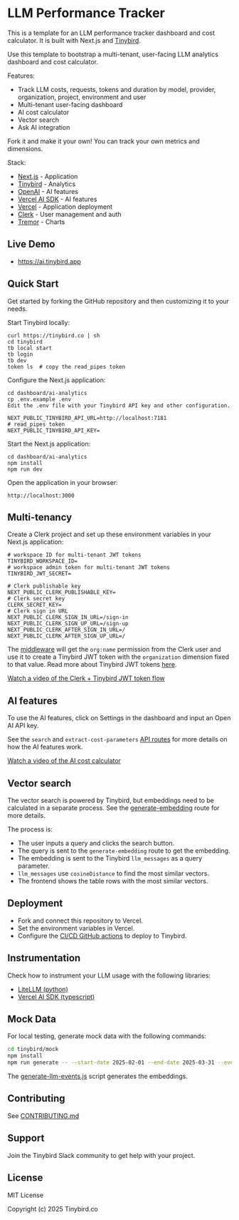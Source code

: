 # LLM Performance Tracker

This is a template for an LLM performance tracker dashboard and cost calculator. It is built with Next.js and [Tinybird](https://tinybird.co).

Use this template to bootstrap a multi-tenant, user-facing LLM analytics dashboard and cost calculator.

Features:

- Track LLM costs, requests, tokens and duration by model, provider, organization, project, environment and user
- Multi-tenant user-facing dashboard
- AI cost calculator
- Vector search
- Ask AI integration

Fork it and make it your own! You can track your own metrics and dimensions.

Stack:

- [Next.js](https://nextjs.org/) - Application
- [Tinybird](https://tinybird.co) - Analytics
- [OpenAI](https://openai.com/) - AI features
- [Vercel AI SDK](https://sdk.vercel.ai/docs/introduction) - AI features
- [Vercel](https://sdk.vercel.ai/docs/introduction) - Application deployment
- [Clerk](https://clerk.com/) - User management and auth
- [Tremor](https://tremor.so/) - Charts

## Live Demo

- https://ai.tinybird.app

## Quick Start

Get started by forking the GitHub repository and then customizing it to your needs.

Start Tinybird locally:

```
curl https://tinybird.co | sh
cd tinybird
tb local start
tb login
tb dev
token ls  # copy the read_pipes token
```

Configure the Next.js application:

```
cd dashboard/ai-analytics
cp .env.example .env
Edit the .env file with your Tinybird API key and other configuration.
```

```
NEXT_PUBLIC_TINYBIRD_API_URL=http://localhost:7181
# read_pipes token
NEXT_PUBLIC_TINYBIRD_API_KEY=
```

Start the Next.js application:

```
cd dashboard/ai-analytics
npm install
npm run dev
```

Open the application in your browser:

```
http://localhost:3000
```

## Multi-tenancy

Create a Clerk project and set up these environment variables in your Next.js application:

```
# workspace ID for multi-tenant JWT tokens
TINYBIRD_WORKSPACE_ID=
# workspace admin token for multi-tenant JWT tokens
TINYBIRD_JWT_SECRET=

# Clerk publishable key
NEXT_PUBLIC_CLERK_PUBLISHABLE_KEY=
# Clerk secret key
CLERK_SECRET_KEY=
# Clerk sign in URL
NEXT_PUBLIC_CLERK_SIGN_IN_URL=/sign-in
NEXT_PUBLIC_CLERK_SIGN_UP_URL=/sign-up
NEXT_PUBLIC_CLERK_AFTER_SIGN_IN_URL=/
NEXT_PUBLIC_CLERK_AFTER_SIGN_UP_URL=/
```

The [middleware](https://github.com/tinybirdco/ai-analytics-template/blob/main/dashboard/ai-analytics/src/middleware.ts) will get the `org:name` permission from the Clerk user and use it to create a Tinybird JWT token with the `organization` dimension fixed to that value. Read more about Tinybird JWT tokens [here](https://www.tinybird.co/docs/forward/get-started/authentication#json-web-tokens-jwts).

[Watch a video of the Clerk + Tinybird JWT token flow](./assets/clerk-tinybird-jwt.mp4)

## AI features

To use the AI features, click on Settings in the dashboard and input an Open AI API key.

See the `search` and `extract-cost-parameters` [API routes](https://github.com/tinybirdco/ai-analytics-template/tree/main/dashboard/ai-analytics/src/app/api) for more details on how the AI features work.

[Watch a video of the AI cost calculator](./assets/ai-cost-calculator.mp4)

## Vector search

The vector search is powered by Tinybird, but embeddings need to be calculated in a separate process. See the [generate-embedding](https://github.com/tinybirdco/ai-analytics-template/blob/main/dashboard/ai-analytics/src/app/api/generate-embedding/route.ts) route for more details.

The process is:

- The user inputs a query and clicks the search button.
- The query is sent to the `generate-embedding` route to get the embedding.
- The embedding is sent to the Tinybird `llm_messages` as a query parameter.
- `llm_messages` use `cosineDistance` to find the most similar vectors.
- The frontend shows the table rows with the most similar vectors.

## Deployment

- Fork and connect this repository to Vercel.
- Set the environment variables in Vercel.
- Configure the [CI/CD GitHub actions](https://github.com/tinybirdco/ai-analytics-template/tree/main/.github/workflows) to deploy to Tinybird.

## Instrumentation

Check how to instrument your LLM usage with the following libraries:

- [LiteLLM (python)](https://www.tinybird.co/docs/get-data-in/guides/ingest-litellm)
- [Vercel AI SDK (typescript)](https://www.tinybird.co/docs/get-data-in/guides/ingest-vercel-ai-sdk)

## Mock Data

For local testing, generate mock data with the following commands:

```sh
cd tinybird/mock
npm install
npm run generate -- --start-date 2025-02-01 --end-date 2025-03-31 --events-per-day 100 --output ../fixtures/llm_events.ndjson
```

The [generate-llm-events.js](https://github.com/tinybirdco/ai-analytics-template/blob/main/tinybird/mock/generate-llm-events.js) script generates the embeddings.

## Contributing

See [CONTRIBUTING.md](./CONTRIBUTING.md)

## Support

Join the Tinybird Slack community to get help with your project.

## License

MIT License

Copyright (c) 2025 Tinybird.co